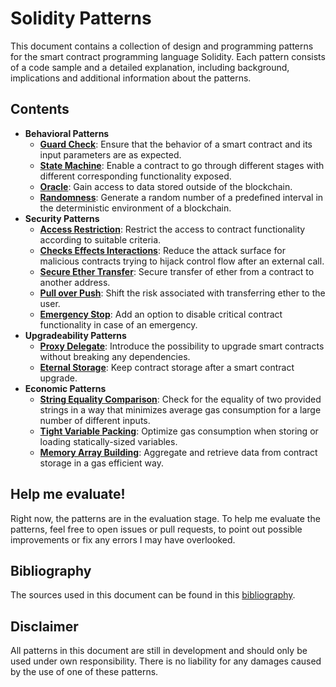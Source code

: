 # Solidity Patterns

This document contains a collection of design and programming patterns for the smart contract programming language Solidity.
Each pattern consists of a code sample and a detailed explanation, including background, implications and additional information about the patterns.

## Contents


* **Behavioral Patterns**
  * [**Guard Check**](./guard_check.md): Ensure that the behavior of a smart contract and its input parameters are as expected.
  * [**State Machine**](./state_machine.md): Enable a contract to go through different stages with different corresponding functionality exposed.
  * [**Oracle**](./oracle.md): Gain access to data stored outside of the blockchain.
  * [**Randomness**](./randomness.md): Generate a random number of a predefined interval in the deterministic environment of a blockchain.
* **Security Patterns**
  * [**Access Restriction**](./access_restriction.md): Restrict the access to contract functionality according to suitable criteria.
  * [**Checks Effects Interactions**](./checks_effects_interactions.md): Reduce the attack surface for malicious contracts trying to hijack control flow after an external call.
  * [**Secure Ether Transfer**](./secure_ether_transfer.md): Secure transfer of ether from a contract to another address.
  * [**Pull over Push**](./pull_over_push.md): Shift the risk associated with transferring ether to the user.
  * [**Emergency Stop**](./emergency_stop.md): Add an option to disable critical contract functionality in case of an emergency.
* **Upgradeability Patterns**
  * [**Proxy Delegate**](./proxy_delegate.md): Introduce the possibility to upgrade smart contracts without breaking any dependencies.
  * [**Eternal Storage**](./eternal_storage.md): Keep contract storage after a smart contract upgrade.
* **Economic Patterns**
  * [**String Equality Comparison**](./string_equality_comparison.md): Check for the equality of two provided strings in a way that minimizes average gas consumption for a large number of different inputs.
  * [**Tight Variable Packing**](./tight_variable_packing.md): Optimize gas consumption when storing or loading statically-sized variables.
  * [**Memory Array Building**](./memory_array_building.md): Aggregate and retrieve data from contract storage in a gas efficient way.

## Help me evaluate!

Right now, the patterns are in the evaluation stage. To help me evaluate the patterns, feel free to open issues or pull requests, to point out possible improvements or fix any errors I may have overlooked.

## Bibliography

The sources used in this document can be found in this [bibliography](./bibliography.md).

## Disclaimer

All patterns in this document are still in development and should only be used under own responsibility. There is no liability for any damages caused by the use of one of these patterns.
